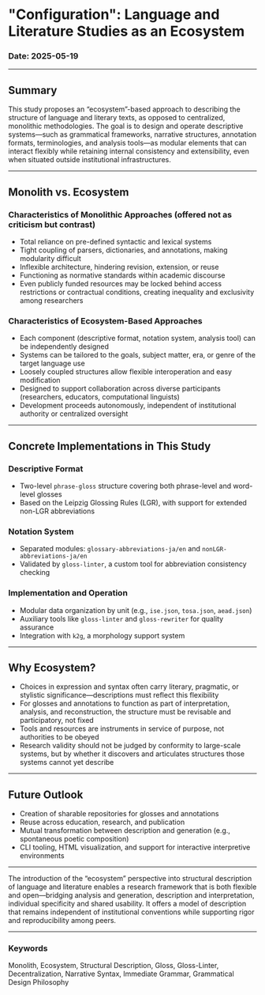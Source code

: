 # "Configuration": Language and Literature Studies as an Ecosystem

### Date: 2025-05-19

---

## Summary

This study proposes an “ecosystem”-based approach to describing the structure of language and literary texts, as opposed to centralized, monolithic methodologies. The goal is to design and operate descriptive systems—such as grammatical frameworks, narrative structures, annotation formats, terminologies, and analysis tools—as modular elements that can interact flexibly while retaining internal consistency and extensibility, even when situated outside institutional infrastructures.

---

## Monolith vs. Ecosystem

### Characteristics of Monolithic Approaches (offered not as criticism but contrast)

- Total reliance on pre-defined syntactic and lexical systems
- Tight coupling of parsers, dictionaries, and annotations, making modularity difficult
- Inflexible architecture, hindering revision, extension, or reuse
- Functioning as normative standards within academic discourse
- Even publicly funded resources may be locked behind access restrictions or contractual conditions, creating inequality and exclusivity among researchers

### Characteristics of Ecosystem-Based Approaches

- Each component (descriptive format, notation system, analysis tool) can be independently designed
- Systems can be tailored to the goals, subject matter, era, or genre of the target language use
- Loosely coupled structures allow flexible interoperation and easy modification
- Designed to support collaboration across diverse participants (researchers, educators, computational linguists)
- Development proceeds autonomously, independent of institutional authority or centralized oversight

---

## Concrete Implementations in This Study

### Descriptive Format

- Two-level `phrase-gloss` structure covering both phrase-level and word-level glosses
- Based on the Leipzig Glossing Rules (LGR), with support for extended non-LGR abbreviations

### Notation System

- Separated modules: `glossary-abbreviations-ja/en` and `nonLGR-abbreviations-ja/en`
- Validated by `gloss-linter`, a custom tool for abbreviation consistency checking

### Implementation and Operation

- Modular data organization by unit (e.g., `ise.json`, `tosa.json`, `aead.json`)
- Auxiliary tools like `gloss-linter` and `gloss-rewriter` for quality assurance
- Integration with `k2g`, a morphology support system

---

## Why Ecosystem?

- Choices in expression and syntax often carry literary, pragmatic, or stylistic significance—descriptions must reflect this flexibility
- For glosses and annotations to function as part of interpretation, analysis, and reconstruction, the structure must be revisable and participatory, not fixed
- Tools and resources are instruments in service of purpose, not authorities to be obeyed
- Research validity should not be judged by conformity to large-scale systems, but by whether it discovers and articulates structures those systems cannot yet describe

---

## Future Outlook

- Creation of sharable repositories for glosses and annotations
- Reuse across education, research, and publication
- Mutual transformation between description and generation (e.g., spontaneous poetic composition)
- CLI tooling, HTML visualization, and support for interactive interpretive environments

---

The introduction of the “ecosystem” perspective into structural description of language and literature enables a research framework that is both flexible and open—bridging analysis and generation, description and interpretation, individual specificity and shared usability. It offers a model of description that remains independent of institutional conventions while supporting rigor and reproducibility among peers.

---

### Keywords

Monolith, Ecosystem, Structural Description, Gloss, Gloss-Linter, Decentralization, Narrative Syntax, Immediate Grammar, Grammatical Design Philosophy
